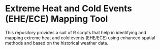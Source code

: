# Extreme Heat and Cold Events (EHE/ECE) Mapping Tool

This repository provides a suit of R scripts that help in identifying and mapping extreme heat and cold events (EHE/ECE) using enhanced spatial methods and based on the historical weather data. 
